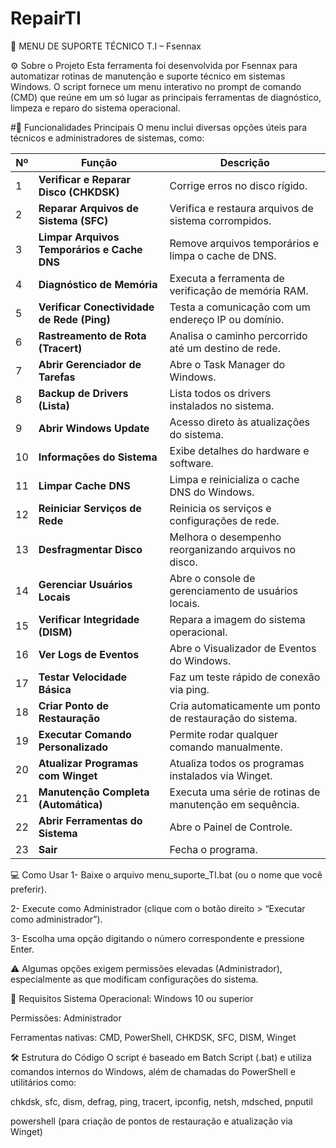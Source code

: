 # RepairTI
🧰 MENU DE SUPORTE TÉCNICO T.I – Fsennax

⚙️ Sobre o Projeto
Esta ferramenta foi desenvolvida por Fsennax para automatizar rotinas de manutenção e suporte técnico em sistemas Windows.
O script fornece um menu interativo no prompt de comando (CMD) que reúne em um só lugar as principais ferramentas de diagnóstico, limpeza e reparo do sistema operacional.

#🚀 Funcionalidades Principais
O menu inclui diversas opções úteis para técnicos e administradores de sistemas, como:

| Nº | Função                                      | Descrição                                                |
| -- | ------------------------------------------- | -------------------------------------------------------- |
| 1  | **Verificar e Reparar Disco (CHKDSK)**      | Corrige erros no disco rígido.                           |
| 2  | **Reparar Arquivos de Sistema (SFC)**       | Verifica e restaura arquivos de sistema corrompidos.     |
| 3  | **Limpar Arquivos Temporários e Cache DNS** | Remove arquivos temporários e limpa o cache de DNS.      |
| 4  | **Diagnóstico de Memória**                  | Executa a ferramenta de verificação de memória RAM.      |
| 5  | **Verificar Conectividade de Rede (Ping)**  | Testa a comunicação com um endereço IP ou domínio.       |
| 6  | **Rastreamento de Rota (Tracert)**          | Analisa o caminho percorrido até um destino de rede.     |
| 7  | **Abrir Gerenciador de Tarefas**            | Abre o Task Manager do Windows.                          |
| 8  | **Backup de Drivers (Lista)**               | Lista todos os drivers instalados no sistema.            |
| 9  | **Abrir Windows Update**                    | Acesso direto às atualizações do sistema.                |
| 10 | **Informações do Sistema**                  | Exibe detalhes do hardware e software.                   |
| 11 | **Limpar Cache DNS**                        | Limpa e reinicializa o cache DNS do Windows.             |
| 12 | **Reiniciar Serviços de Rede**              | Reinicia os serviços e configurações de rede.            |
| 13 | **Desfragmentar Disco**                     | Melhora o desempenho reorganizando arquivos no disco.    |
| 14 | **Gerenciar Usuários Locais**               | Abre o console de gerenciamento de usuários locais.      |
| 15 | **Verificar Integridade (DISM)**            | Repara a imagem do sistema operacional.                  |
| 16 | **Ver Logs de Eventos**                     | Abre o Visualizador de Eventos do Windows.               |
| 17 | **Testar Velocidade Básica**                | Faz um teste rápido de conexão via ping.                 |
| 18 | **Criar Ponto de Restauração**              | Cria automaticamente um ponto de restauração do sistema. |
| 19 | **Executar Comando Personalizado**          | Permite rodar qualquer comando manualmente.              |
| 20 | **Atualizar Programas com Winget**          | Atualiza todos os programas instalados via Winget.       |
| 21 | **Manutenção Completa (Automática)**        | Executa uma série de rotinas de manutenção em sequência. |
| 22 | **Abrir Ferramentas do Sistema**            | Abre o Painel de Controle.                               |
| 23 | **Sair**                                    | Fecha o programa.                                        |

💻 Como Usar
1- Baixe o arquivo menu_suporte_TI.bat (ou o nome que você preferir).

2- Execute como Administrador (clique com o botão direito > “Executar como administrador”).

3- Escolha uma opção digitando o número correspondente e pressione Enter.

⚠️ Algumas opções exigem permissões elevadas (Administrador), especialmente as que modificam configurações do sistema.

🧩 Requisitos
Sistema Operacional: Windows 10 ou superior

Permissões: Administrador

Ferramentas nativas: CMD, PowerShell, CHKDSK, SFC, DISM, Winget

🛠️ Estrutura do Código
O script é baseado em Batch Script (.bat) e utiliza comandos internos do Windows, além de chamadas do PowerShell e utilitários como:

chkdsk, sfc, dism, defrag, ping, tracert, ipconfig, netsh, mdsched, pnputil

powershell (para criação de pontos de restauração e atualização via Winget)
